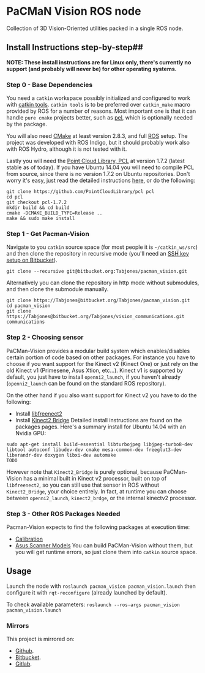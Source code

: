 # PaCMaN Vision ROS node #
Collection of 3D Vision-Oriented utilities packed in a single ROS node.

## Install Instructions step-by-step##
__NOTE: These install instructions are for Linux only, there's currently no support (and probably will never be) for other operating systems.__

### Step 0 - Base Dependencies ###
You need a `catkin` workspace possibly initialized and configured to work with [catkin tools](http://catkin-tools.readthedocs.org/en/latest/index.html).
`catkin tools` is to be preferred over `catkin_make` macro provided by ROS for a number of reasons.
Most important one is that it can handle `pure cmake` projects better, such as [pel](https://bitbucket.org/Tabjones/pose-estimation-library), which is optionally
needed by the package.

You will also need [CMake](http://cmake.org/) at least version 2.8.3, and full [ROS](http://www.ros.org/) setup.
The project was developed with ROS Indigo, but it should probably work also with ROS Hydro, although it is
not tested with it.

Lastly you will need the [Point Cloud Library, PCL](http://pointclouds.org/) at version 1.7.2 (latest stable as of today).
If you have Ubuntu 14.04 you will need to compile PCL from source, since there is no version 1.7.2 on Ubuntu repositories. Don't worry it's easy,
just read the detailed instructions [here](http://pointclouds.org/downloads/source.html), or do the following:
```
git clone https://github.com/PointCloudLibrary/pcl pcl
cd pcl
git checkout pcl-1.7.2
mkdir build && cd build
cmake -DCMAKE_BUILD_TYPE=Release ..
make && sudo make install
```

### Step 1 - Get Pacman-Vision ###
Navigate to you `catkin` source space (for most people it is `~/catkin_ws/src`) and then
clone the repository in recursive mode (you'll need an [SSH key setup on Bitbucket](https://confluence.atlassian.com/bitbucket/set-up-ssh-for-git-728138079.html)).
```
git clone --recursive git@bitbucket.org:Tabjones/pacman_vision.git
```
Alternatively you can clone the repository in http mode without submodules, and then clone the submodule manually.
```
git clone https://Tabjones@bitbucket.org/Tabjones/pacman_vision.git
cd pacman_vision
git clone https://Tabjones@bitbucket.org/Tabjones/vision_communications.git communications
```

### Step 2 - Choosing sensor ###
PaCMan-Vision provides a modular build system which enables/disables certain portion of code based on
other packages. For instance you have to choose if you want support for the Kinect v2 (Kinect One) or just
rely on the old Kinect v1 (Primesene, Asus Xtion, etc...).
Kinect v1 is supported by default, you just have to install `openni2_launch`, if you haven't already
(`openni2_launch` can be found on the standard ROS repository).

On the other hand if you also want support for Kinect v2 you have to do the following:
* Install [libfreenect2](https://github.com/OpenKinect/libfreenect2)
* Install [Kinect2 Bridge](https://github.com/code-iai/iai_kinect2)
Detailed install instructions are found on the packages pages. Here's a summary install for Ubuntu 14.04
with an Nvidia GPU:
```
sudo apt-get install build-essential libturbojpeg libjpeg-turbo8-dev libtool autoconf libudev-dev cmake mesa-common-dev freeglut3-dev libxrandr-dev doxygen libxi-dev automake
TODO
```
However note that `Kinect2_Bridge` is purely optional, because PaCMan-Vision has a minimal built in Kinect v2 processor, built on top
of `libfreenect2`, so you can still use that sensor in ROS without `Kinect2_Bridge`, your choice entirely.
In fact, at runtime you can choose between `openni2_launch`, `kinect2_brdge`, or the internal kinectv2 processor.


### Step 3 - Other ROS Packages Needed ###
Pacman-Vision expects to find the following packages at execution time:
* [Calibration](https://github.com/CentroEPiaggio/calibration)
* [Asus Scanner Models](https://github.com/pacman-project/pacman-object-database)
You can build PaCMan-Vision without them, but you will get runtime errors, so just clone them into
`catkin` source space.

## Usage ##
Launch the node with
`roslaunch pacman_vision pacman_vision.launch`
then configure it with `rqt-reconfigure` (already launched by default).

To check available parameters:
`roslaunch --ros-args pacman_vision pacman_vision.launch`

### Mirrors ###
This project is mirrored on:

  * [Github](https://github.com/Tabjones/pacman_vision).
  * [Bitbucket](https://bitbucket.org/Tabjones/pacman_vision).
  * [Gitlab](https://gitlab.com/fspinelli/pacman_vision).

